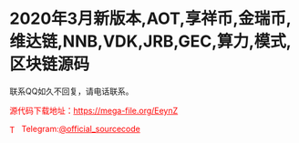 # 2020年3月新版本,AOT,享祥币,金瑞币,维达链,NNB,VDK,JRB,GEC,算力,模式,区块链源码

联系QQ如久不回复，请电话联系。<br>


<p style="color: red;">源代码下载地址：<a href="https://mega-file.org/EeynZ" style="color: red;">https://mega-file.org/EeynZ</a></p><p style="color: red;"><img src="https://cdn-icons-png.flaticon.com/512/2111/2111646.png" alt="Telegram Icon" style="width: 16px; vertical-align: middle; margin-right: 5px;">Telegram:<a href="https://t.me/official_sourcecode" style="color: red;">@official_sourcecode</a></p>